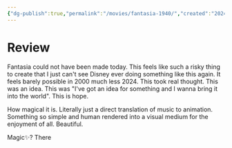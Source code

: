 ```yaml
---
{"dg-publish":true,"permalink":"/movies/fantasia-1940/","created":"2024-06-04","updated":"2024-06-17"}
---
```



# Review

Fantasia could not have been made today. This feels like such a risky thing to create that I just can't see Disney ever doing something like this again. It feels barely possible in 2000 much less 2024. This took real thought. This was an idea. This was "I've got an idea for something and I wanna bring it into the world". This is hope.

How magical it is. Literally just a direct translation of music to animation. Something so simple and human rendered into a visual medium for the enjoyment of all. Beautiful.

Magic✨? There
